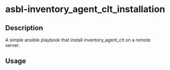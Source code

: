 # asbl-inventory_agent_clt_installation

## Description

A simple ansible playbook that install inventory_agent_clt on a remote server.

## Usage

